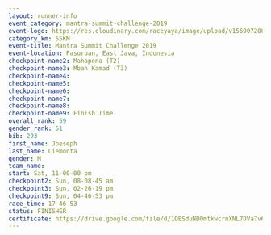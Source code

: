 ```yaml
---
layout: runner-info 
event_category: mantra-summit-challenge-2019 
event-logo: https://res.cloudinary.com/raceyaya/image/upload/v1569072809/logo/mantra-image_segrbx.jpg
category_km: 55KM 
event-title: Mantra Summit Challenge 2019 
event-location: Pasuruan, East Java, Indonesia 
checkpoint-name2: Mahapena (T2) 
checkpoint-name3: Mbah Kamad (T3) 
checkpoint-name4: 
checkpoint-name5: 
checkpoint-name6: 
checkpoint-name7: 
checkpoint-name8: 
checkpoint-name9: Finish Time
overall_rank: 59
gender_rank: 51
bib: 293
first_name: Joeseph
last_name: Liemonta
gender: M
team_name: 
start: Sat, 11-00-00 pm
checkpoint2: Sun, 08-08-45 am
checkpoint3: Sun, 02-26-19 pm
checkpoint9: Sun, 04-46-53 pm
race_time: 17-46-53
status: FINISHER
certificate: https://drive.google.com/file/d/1QESduND0mtkwcrnXNL7DVa7v6rz_xBQr/view?usp=sharing
---
```

